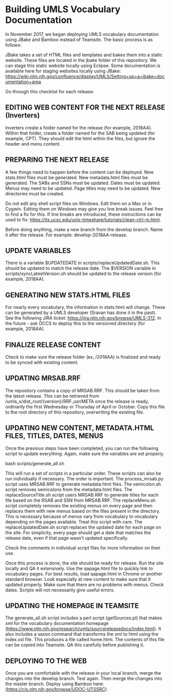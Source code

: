 # Building UMLS Vocabulary Documentation

In November 2017, we began deploying UMLS vocabulary documentation using JBake and Bamboo instead of Teamsite. The basic process is as follows:

JBake takes a set of HTML files and templates and bakes them into a static website. These files are located in the jbake folder of this repository. We can stage this static website locally using Eclipse. Some documentation is available here for staging websites locally using JBake: https://wiki.nlm.nih.gov/confluence/display/UMLS/Setting+up+a+jbake+documentation+area

Go through this checklist for each release:

## EDITING WEB CONTENT FOR THE NEXT RELEASE (Inverters)

Inverters create a folder named for the release (for example, 2018AA). Within that folder, create a folder named for the SAB being updated (for example, CPT). They should edit the html within the files, but ignore the header and menu content.

## PREPARING THE NEXT RELEASE

A few things need to happen before the content can be deployed. New stats.html files must be generated. New metadata.html files must be generated. The SABs and SSNs must be updated. Dates must be updated. Menus may need to be updated. Page titles may need to be updated. New directories must be created. 

Do not edit any shell script files on Windows. Edit them on a Mac or in Cygwin. Editing them on Windows may give you line break issues. Feel free to find a fix for this. If line breaks are introduced, these instructions can be used to fix: https://its.ucsc.edu/unix-timeshare/tutorials/clean-ctrl-m.html.

Before doing anything, make a new branch from the develop branch. Name it after the release. For example: develop-2018AA-release.

## UPDATE VARIABLES

There is a variable $UPDATEDATE in scripts/replaceUpdatedDate.sh. This should be updated to match the release date. The $VERSION variable in scripts/syncLatestVersion.sh should be updated to the release version (for example, 2018AA). 

## GENERATING NEW STATS.HTML FILES

For nearly every vocabulary, the information in stats.html will change. These can be generated by a UMLS developer (Sravan has done it in the past). See the following JIRA ticket: https://jira.nlm.nih.gov/browse/UMLS-312. In the future - ask OCCS to deploy this to the versioned directory (for example, 2018AA). 

## FINALIZE RELEASE CONTENT

Check to make sure the release folder (ex, /2018AA) is finalized and ready to be synced with existing content. 

## UPDATING MRSAB.RRF

The repository contains a copy of MRSAB.RRF. This should be taken from the latest release. This can be retrieved from /umls_s/dist_root/{version}/RRF_usr/META once the release is ready, ordinarily the first Wednesday or Thursday of April or October. Copy this file to the root directory of this repository, overwriting the existing file.

## UPDATING NEW CONTENT, METADATA.HTML FILES, TITLES, DATES, MENUS

Once the previous steps have been completed, you can run the following script to update everything. Again, make sure the variables are set properly. 

bash scripts/generate_all.sh

This will run a set of scripts in a particular order. These scripts can also be run individually if necessary. The order is important. The process_mrsab.py script uses MRSAB.RRF to generate metadata.html files. The semicolon.sh script removes semicolons from the metadata.html files. The replaceSourceTitle.sh script users MRSAB.RRF to generate titles for each file based on the RSAB and SSN from MRSAB.RRF. The replaceMenu.sh script completely removes the existing menus on every page and then replaces them with new menus based on the files present in the directory. This is necessary because of menus vary from vocabulary to vocabulary depending on the pages available. Treat this script with care. The replaceUpdatedDate.sh script replaces the updated date for each page on the site. For simplicity, every page should get a date that matches the release date, even if that page wasn’t updated specifically. 

Check the comments in individual script files for more information on their use. 

Once this process is done, the site should be ready for release. Run the site locally and QA it extensively. Use the qapage.html file to quickly link to vocabulary pages. For best results, load qapage.html in Chrome or another standard browser. Look especially at new content to make sure that it updated properly. Make sure that there are no problems with menus. Check dates. Scripts will not necessarily give useful errors. 

## UPDATING THE HOMEPAGE IN TEAMSITE

The generate_all.sh script includes a perl script (getSources.pl) that makes xml for the vocabulary documentation homepage (https://www.nlm.nih.gov/research/umls/sourcereleasedocs/index.html). It also includes a saxon command that transforms the xml to html using the index.xsl file. This produces a file called home.html. The contents of this file can be copied into Teamsite. QA this carefully before publishing it. 

## DEPLOYING TO THE WEB

Once you are comfortable with the release in your local branch, merge the changes into the develop branch. Test again. Then merge the changes into the master branch. Deploy using Bamboo here: (https://cis.nlm.nih.gov/browse/UDOC-UTSSRC). 